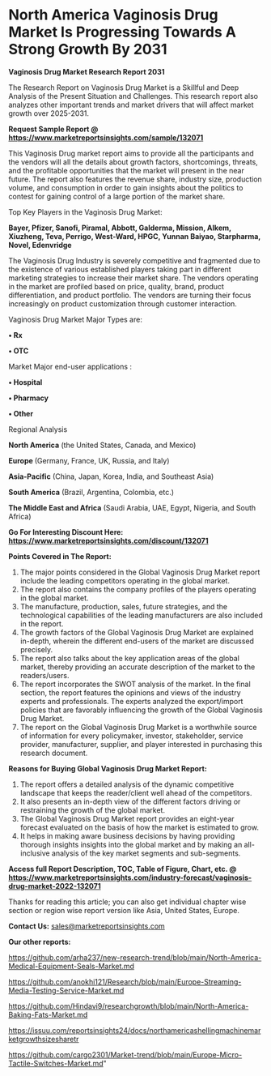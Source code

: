 # North America Vaginosis Drug Market Is Progressing Towards A Strong Growth By 2031

<strong>Vaginosis Drug Market Research Report 2031</strong>

The Research Report on Vaginosis Drug Market is a Skillful and Deep Analysis of the Present Situation and Challenges. This research report also analyzes other important trends and market drivers that will affect market growth over 2025-2031.

<strong>Request Sample Report @ <a href=https://www.marketreportsinsights.com/sample/132071>https://www.marketreportsinsights.com/sample/132071</a></strong>

This Vaginosis Drug market report aims to provide all the participants and the vendors will all the details about growth factors, shortcomings, threats, and the profitable opportunities that the market will present in the near future. The report also features the revenue share, industry size, production volume, and consumption in order to gain insights about the politics to contest for gaining control of a large portion of the market share.

Top Key Players in the Vaginosis Drug Market:

<strong>Bayer, Pfizer, Sanofi, Piramal, Abbott, Galderma, Mission, Alkem, Xiuzheng, Teva, Perrigo, West-Ward, HPGC, Yunnan Baiyao, Starpharma, Novel, Edenvridge</strong>

The Vaginosis Drug Industry is severely competitive and fragmented due to the existence of various established players taking part in different marketing strategies to increase their market share. The vendors operating in the market are profiled based on price, quality, brand, product differentiation, and product portfolio. The vendors are turning their focus increasingly on product customization through customer interaction.

Vaginosis Drug Market Major Types are:

<strong>• Rx

• OTC</strong>

Market Major end-user applications :

<strong>• Hospital

• Pharmacy

• Other</strong>

Regional Analysis

</u><strong><b>North America</b></strong> (the United States, Canada, and Mexico)

<strong><b>Europe </b></strong>(Germany, France, UK, Russia, and Italy)

<strong><b>Asia-Pacific</b></strong> (China, Japan, Korea, India, and Southeast Asia)

<strong><b>South America</b></strong> (Brazil, Argentina, Colombia, etc.)

<strong><b>The Middle East and Africa</b></strong> (Saudi Arabia, UAE, Egypt, Nigeria, and South Africa)

<strong>Go For Interesting Discount Here: <a href=https://www.marketreportsinsights.com/discount/132071>https://www.marketreportsinsights.com/discount/132071</a></strong>

<strong>Points Covered in The Report:</strong>
<ol>
  <li>The major points considered in the Global Vaginosis Drug Market report include the leading competitors operating in the global market.</li>
  <li>The report also contains the company profiles of the players operating in the global market.</li>
  <li>The manufacture, production, sales, future strategies, and the technological capabilities of the leading manufacturers are also included in the report.</li>
  <li>The growth factors of the Global Vaginosis Drug Market are explained in-depth, wherein the different end-users of the market are discussed precisely.</li>
  <li>The report also talks about the key application areas of the global market, thereby providing an accurate description of the market to the readers/users.</li>
  <li>The report incorporates the SWOT analysis of the market. In the final section, the report features the opinions and views of the industry experts and professionals. The experts analyzed the export/import policies that are favorably influencing the growth of the Global Vaginosis Drug Market.</li>
  <li>The report on the Global Vaginosis Drug Market is a worthwhile source of information for every policymaker, investor, stakeholder, service provider, manufacturer, supplier, and player interested in purchasing this research document.</li>
</ol>
<strong>Reasons for Buying Global Vaginosis Drug Market Report:</strong>

<ol>
  <li>The report offers a detailed analysis of the dynamic competitive landscape that keeps the reader/client well ahead of the competitors.</li>
  <li>It also presents an in-depth view of the different factors driving or restraining the growth of the global market.</li>
  <li>The Global Vaginosis Drug Market report provides an eight-year forecast evaluated on the basis of how the market is estimated to grow.</li>
  <li>It helps in making aware business decisions by having providing thorough insights insights into the global market and by making an all-inclusive analysis of the key market segments and sub-segments.</li>
</ol>
<strong>Access full Report Description, TOC, Table of Figure, Chart, etc. @ <a href=https://www.marketreportsinsights.com/industry-forecast/vaginosis-drug-market-2022-132071>https://www.marketreportsinsights.com/industry-forecast/vaginosis-drug-market-2022-132071</a></strong>


Thanks for reading this article; you can also get individual chapter wise section or region wise report version like Asia, United States, Europe.

<strong>Contact Us:</strong>
sales@marketreportsinsights.com

<strong>Our other reports:</strong>

<a href=https://github.com/arha237/new-research-trend/blob/main/North-America-Medical-Equipment-Seals-Market.md>https://github.com/arha237/new-research-trend/blob/main/North-America-Medical-Equipment-Seals-Market.md</a>

<a href=https://github.com/anokhi121/Research/blob/main/Europe-Streaming-Media-Testing-Service-Market.md>https://github.com/anokhi121/Research/blob/main/Europe-Streaming-Media-Testing-Service-Market.md</a>

<a href=https://github.com/Hindavi9/researchgrowth/blob/main/North-America-Baking-Fats-Market.md>https://github.com/Hindavi9/researchgrowth/blob/main/North-America-Baking-Fats-Market.md</a>

<a href=https://issuu.com/reportsinsights24/docs/northamericashellingmachinemarketgrowthsizesharetr>https://issuu.com/reportsinsights24/docs/northamericashellingmachinemarketgrowthsizesharetr</a>

<a href=https://github.com/cargo2301/Market-trend/blob/main/Europe-Micro-Tactile-Switches-Market.md>https://github.com/cargo2301/Market-trend/blob/main/Europe-Micro-Tactile-Switches-Market.md</a>"
